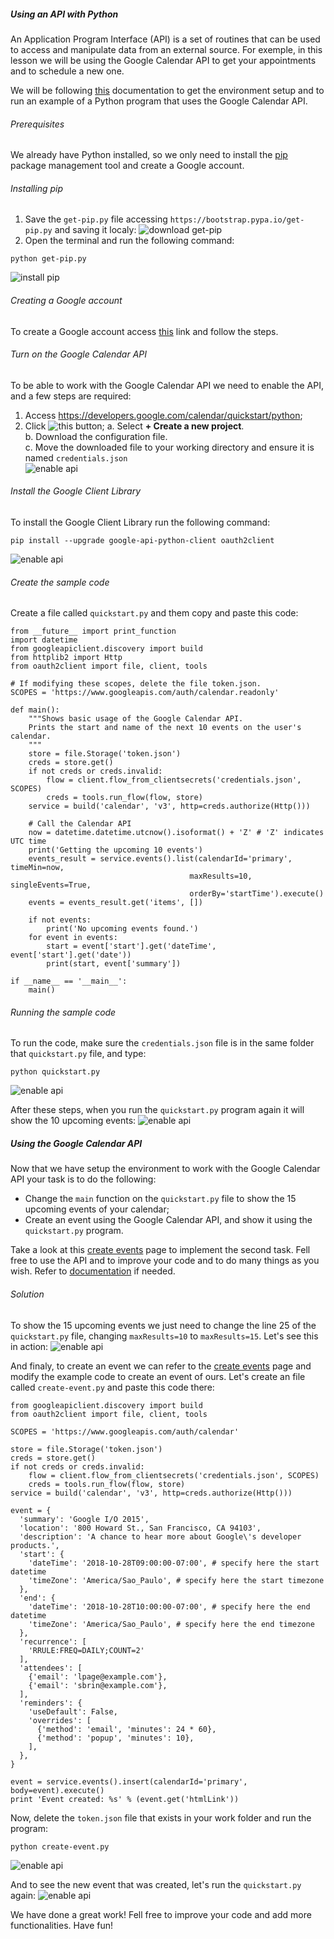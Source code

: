 ##### Using an API with Python
An Application Program Interface (API) is a set of routines that can be used to access and manipulate data from an external source. For exemple, in this lesson we will be using the Google Calendar API to get your appointments and to schedule a new one.

We will be following [this](https://developers.google.com/calendar/quickstart/python) documentation to get the environment setup and to run an example of a Python program that uses the Google Calendar API.

###### Prerequisites

We already have Python installed, so we only need to install the [pip](https://pypi.org/project/pip/) package management tool and create a Google account.

###### Installing pip

1. Save the `get-pip.py` file accessing `https://bootstrap.pypa.io/get-pip.py` and saving it localy:
![download get-pip](gif/1.gif)
1. Open the terminal and run the following command:
```
python get-pip.py
```
![install pip](gif/2.gif)

###### Creating a Google account
To create a Google account access [this](https://accounts.google.com/SignUp) link and follow the steps.

###### Turn on the Google Calendar API
To be able to work with the Google Calendar API we need to enable the API, and a few steps are required:
1. Access https://developers.google.com/calendar/quickstart/python;
1. Click ![this](img/1.png) button;
 a. Select **+ Create a new project**.  
 b. Download the configuration file.  
 c. Move the downloaded file to your working directory and ensure it is named `credentials.json`  
![enable api](gif/3.gif)

###### Install the Google Client Library

To install the Google Client Library run the following command:
```
pip install --upgrade google-api-python-client oauth2client
```
![enable api](gif/4.gif)

###### Create the sample code
Create a file called `quickstart.py` and them copy and paste this code:
```
from __future__ import print_function
import datetime
from googleapiclient.discovery import build
from httplib2 import Http
from oauth2client import file, client, tools

# If modifying these scopes, delete the file token.json.
SCOPES = 'https://www.googleapis.com/auth/calendar.readonly'

def main():
    """Shows basic usage of the Google Calendar API.
    Prints the start and name of the next 10 events on the user's calendar.
    """
    store = file.Storage('token.json')
    creds = store.get()
    if not creds or creds.invalid:
        flow = client.flow_from_clientsecrets('credentials.json', SCOPES)
        creds = tools.run_flow(flow, store)
    service = build('calendar', 'v3', http=creds.authorize(Http()))

    # Call the Calendar API
    now = datetime.datetime.utcnow().isoformat() + 'Z' # 'Z' indicates UTC time
    print('Getting the upcoming 10 events')
    events_result = service.events().list(calendarId='primary', timeMin=now,
                                        maxResults=10, singleEvents=True,
                                        orderBy='startTime').execute()
    events = events_result.get('items', [])

    if not events:
        print('No upcoming events found.')
    for event in events:
        start = event['start'].get('dateTime', event['start'].get('date'))
        print(start, event['summary'])

if __name__ == '__main__':
    main()
```

###### Running the sample code
To run the code, make sure the `credentials.json` file is in the same folder that `quickstart.py` file, and type:
```
python quickstart.py
```
![enable api](gif/5.gif)

After these steps, when you run the `quickstart.py` program again it will show the 10 upcoming events:
![enable api](gif/6.gif)

##### Using the Google Calendar API
Now that we have setup the environment to work with the Google Calendar API your task is to do the following:
- Change the `main` function on the `quickstart.py` file to show the 15 upcoming events of your calendar;
- Create an event using the Google Calendar API, and show it using the `quickstart.py` program.

Take a look at this [create events](https://developers.google.com/calendar/create-events) page to implement the second task. Fell free to use the API and to improve your code and to do many things as you wish. Refer to [documentation](https://developers.google.com/calendar/v3/reference/) if needed.

###### Solution

To show the 15 upcoming events we just need to change the line 25 of the `quickstart.py` file, changing `maxResults=10` to `maxResults=15`. Let's see this in action:
![enable api](gif/7.gif)

And finaly, to create an event we can refer to the [create events](https://developers.google.com/calendar/create-events) page and modify the example code to create an event of ours. Let's create an file called `create-event.py` and paste this code there:
```
from googleapiclient.discovery import build
from oauth2client import file, client, tools

SCOPES = 'https://www.googleapis.com/auth/calendar'

store = file.Storage('token.json')
creds = store.get()
if not creds or creds.invalid:
    flow = client.flow_from_clientsecrets('credentials.json', SCOPES)
    creds = tools.run_flow(flow, store)
service = build('calendar', 'v3', http=creds.authorize(Http()))

event = {
  'summary': 'Google I/O 2015',
  'location': '800 Howard St., San Francisco, CA 94103',
  'description': 'A chance to hear more about Google\'s developer products.',
  'start': {
    'dateTime': '2018-10-28T09:00:00-07:00', # specify here the start datetime
    'timeZone': 'America/Sao_Paulo', # specify here the start timezone
  },
  'end': {
    'dateTime': '2018-10-28T10:00:00-07:00', # specify here the end datetime
    'timeZone': 'America/Sao_Paulo', # specify here the end timezone
  },
  'recurrence': [
    'RRULE:FREQ=DAILY;COUNT=2'
  ],
  'attendees': [
    {'email': 'lpage@example.com'},
    {'email': 'sbrin@example.com'},
  ],
  'reminders': {
    'useDefault': False,
    'overrides': [
      {'method': 'email', 'minutes': 24 * 60},
      {'method': 'popup', 'minutes': 10},
    ],
  },
}

event = service.events().insert(calendarId='primary', body=event).execute()
print 'Event created: %s' % (event.get('htmlLink'))

```
Now, delete the `token.json` file that exists in your work folder and run the program:
```
python create-event.py
```
![enable api](gif/8.gif)

And to see the new event that was created, let's run the `quickstart.py` again:
![enable api](gif/9.gif)

We have done a great work! Fell free to improve your code and add more functionalities. Have fun!

